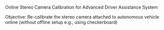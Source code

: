 Online Stereo Camera Calibration for Advanced Driver Assistance System

Objective:
  Re-calibrate the stereo camera attached to autonomous vehicle online (without offline setup e.g., using checkerboard)

